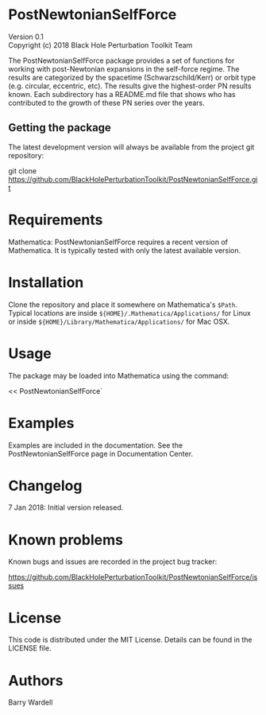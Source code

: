 # PostNewtonianSelfForce

Version 0.1  
Copyright (c) 2018 Black Hole Perturbation Toolkit Team

The PostNewtonianSelfForce package provides a set of functions for working with
post-Newtonian expansions in the self-force regime. The results are categorized
by the spacetime (Schwarzschild/Kerr) or orbit type (e.g. circular, eccentric,
etc). The results give the highest-order PN results known. Each subdirectory has
a README.md file that shows who has contributed to the growth of these PN series
over the years.

## Getting the package

The latest development version will always be available from the project git
repository:

git clone https://github.com/BlackHolePerturbationToolkit/PostNewtonianSelfForce.git


# Requirements

Mathematica: PostNewtonianSelfForce requires a recent version of
  Mathematica. It is typically tested with only the latest available version.


# Installation

Clone the repository and place it somewhere on Mathematica's `$Path`.
Typical locations are inside `${HOME}/.Mathematica/Applications/` for Linux or
inside `${HOME}/Library/Mathematica/Applications/` for Mac OSX.


# Usage

The package may be loaded into Mathematica using the command:

<< PostNewtonianSelfForce`


# Examples

Examples are included in the documentation. See the
PostNewtonianSelfForce page in Documentation Center.


# Changelog

7 Jan 2018: Initial version released.


# Known problems

Known bugs and issues are recorded in the project bug tracker:

https://github.com/BlackHolePerturbationToolkit/PostNewtonianSelfForce/issues


# License

This code is distributed under the MIT License. Details can
be found in the LICENSE file.


# Authors

Barry Wardell  

